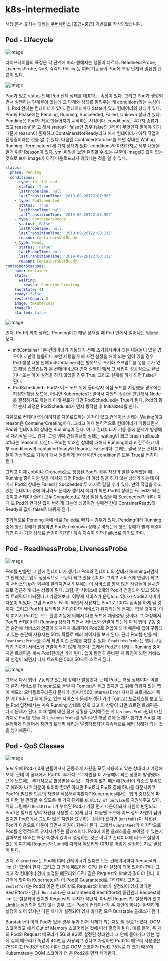 # k8s-intermediate
해당 문서 출처는 [대세는 쿠버네티스 [초급~중급]](https://www.inflearn.com/course/%EC%BF%A0%EB%B2%84%EB%84%A4%ED%8B%B0%EC%8A%A4-%EA%B8%B0%EC%B4%88) 기반으로 작성되었습니다. 

## Pod - Lifecycle
![image](https://github.com/haeyonghahn/k8s-intermediate/assets/31242766/e3018d06-4e42-4438-a6a3-b2ec0b2ff2b8)

라이프사이클의 특징은 각 단계에 따라 행해지는 행동이 다르다. ReadinessProbe, LivenessProbe, QoS, 각각의 Policy 등 여러 기능들이 Pod에 특정 단계와 밀접한 관련이 있다.

![image](https://github.com/haeyonghahn/k8s-intermediate/assets/31242766/8b674deb-28f3-41f1-8ca7-faef3179e666)

Pod가 있고 status 안에 Pod 전체 상태를 대표하는 속성이 있다. 그리고 Pod가 생성되면서 실행하는 단계들이 있는데 그 단계와 상태를 알려주는 게 conditions라는 속성이다. Pod 안에는 컨테이너가 있다. 컨테이너마다 State가 있고 컨테이너의 상태가 있다. Pod의 Phase에는 Pending, Running, Succeeded, Failed, Unkown 상태가 있다. Pending은 Pod가 처음 만들어지기 시작하는 시점이다. conditions는 4가지 종류가 있고 reason이라고 해서 status가 false인 경우 false의 원인이 무엇인지 알아야 되기 때문에 reason이 존재하고 ContainersNotReady라고 해서 컨테이너가 아직 작업이 진행중이라는 것을 알 수 있다. 다음엔 ContainerStatuses를 보면 상태는 Wating, Running, Terminateed 세 가지 상태가 있다. conditions와 마찬가지로 세부 내용을 알기 위한 Reason이 있다. yml 파일을 보면 유추할 수 있는 부분이 imageID 값이 없는 것으로 보아 image가 아직 다운로드되지 않았다는 것을 알 수 있다.

```yml
status:
  phase: Pending
  conditions:
    - type: Initialized
      status: 'True'
      lastProbeTime: null
      lastTransitionTime: '2019-09-26T22:07:56Z'
    - type: PodScheduled
      status: 'True'
      lastProbeTime: null
      lastTransitionTime: '2019-09-26T22:07:56Z'
    - type: ContainersReady
      status: 'False'
      lastProbeTime: null
      lastTransitionTime: '2019-09-26T22:08:11Z'
      reason: ContainersNotReady
    - type: Ready
      status: 'False'
      lastProbeTime: null
      lastTransitionTime: '2019-09-26T22:08:11Z'
      reason: ContainersNotReady
containerStatuses:
  - name: container
    state:
      waiting:
        reason: ContainerCreating
    lastState: {}
    ready: false
    restartCount: 0
    image: tmkube/init
    imageID: ''
    started: false
```

![image](https://github.com/haeyonghahn/k8s-intermediate/assets/31242766/124fc046-28d4-4d56-bba3-7f22bd25becb)

먼저, Pod의 최초 상태는 Pending이고 해당 상태일 때 Pod 안에서 일어나는 일들을 보자.   
- initContainer : 본 컨테이너가 기동되기 전에 초기화시켜야 되는 내용들이 있을 경우이다. 만약 볼륨이나 보안 세팅을 위해 사전 설정을 해야 되는 일이 있을 경우 Pod 생성 내용 안에 initContainer라는 항목으로 초기화 스크립트를 넣을 수가 있고 해당 스크립트가 본 컨테이너보다 먼저 실행이 돼서 그 작업이 성공적으로 끝났거나 또는 아예 설정을 하지 않았을 경우 True, 그리고 실패를 하게 되면 False가 된다.
- PodScheduled : Pod가 어느 노드 위에 올라갈지 직접 노드를 지정했을 경우에는 지정한 해당 노드에, 아니면 Kubernetes가 알아서 자원의 상황을 판단해서 Node를 결정하기도 하는데 이게 완료가 되면 PodScheduled는 True가 된다. Pod의 동작 순서 과정은 PodScheduled가 먼저 동작한 후 Initialized를 한다.

다음으로 컨테이너의 이미지를 다운로드하는 동작이 있고 컨테이너 상태는 Wating이고 reason은 ContainerCreating이다. 그리고 이제 본격적으로 컨테이너가 기동되면서 Pod와 컨테이너의 상태는 Running이 된다. 이 때 컨테이너가 기동 중에 문제가 발생해서 재시작될 수도 있다. 그럼 이때 컨테이너의 상태는 wating이 되고 crash-rollback-off라는 reason이 나온다. Pod는 이러한 상태에 대해서 Running이라고 간주하고 내부 conditions의 containerReady와 Ready는 False이다. 그래도 결국 모든 컨테이너들이 정상적으로 기동이 돼서 원활하게 돌아간다면 condition은 모두 True로 변경이 된다.

그리고 이제 Job이나 CronJob으로 생성된 Pod의 경우 자신의 일을 수행했을 때는 Running 중이지만 일을 마치게 되면 Pod는 더 이상 일을 하지 않는 상태가 되는데 여기서 Pod의 상태는 Failed나 Succeeded 두 가지로 갈릴 수가 있다. 만약 작업을 하고 있는 컨테이너 중에 하나라도 문제가 생겨서 에러가 되면 Pod의 상태는 Failed가 되는 것이고 컨테이너들이 모두 Completed로 해당 일을 맞췄을 때 Succeeded가 된다. 이때 또 Pod의 컨디션 값이 변하게 되는데 성공이건 실패건 간에 ContainerReady와 Ready의 값이 false로 바뀌게 된다.

추가적으로 Pending 중에 바로 Failed로 빠지는 경우가 있다. Pending이라 Running 중에 통신 장애가 발생하면 Pod가 unknown 상태로 바뀌는데 통신 장애가 빨리 해결이 되면 다시 기준 상태로 변경이 되지만 계속 지속이 되면 Failed로 가기도 한다.

## Pod - ReadinessProbe, LivenessProbe
![image](https://github.com/haeyonghahn/k8s-intermediate/assets/31242766/539b4e68-6b11-46c2-bbe5-0cdcd7e40e1a)

Pod를 만들면 그 안에 컨테이너가 생기고 Pod와 컨테이너의 상태가 Running되면서 그 안에 있는 앱도 정상적으로 구동이 되고 있을 것이다. 그리고 서비스에 연결이 되고 이 서비스의 ip가 외부에 알려지면서 외부에는 이 서비스를 통해 많은 사람들이 실시간으로 접근하게 되는 상황이 된다. 그럼, 한 서비스에 2개의 Pod가 연결되어 있고 50%씩 트래픽이 나눠진다고 가정해보자. 이렇게 서비스가 운영되고 있다가 Node2 서버가 다운이 되었다. 그럼 Pod2도 Fail이 되면서 사용자는 Pod1로 100% 접속을 하게 될 것이다. 그리고 Pod1이 트래픽을 견뎌준다면 서비스가 유지되는데 문제는 없을 것이다. 이제 여기서 Pod2는 오토 힐링 기능에 의해서 다른 노드에 재생성될 것이다. 그 과정에서 Pod와 컨테이너가 Running 상태가 되면서 서비스와 연결이 되는데 아직 앱이 구동 중인 순간에 서비스와 연결이 되자마자 트래픽이 Pod2로 유입이 되게 때문에 앱이 구동되고 있는 순간에 사용자는 50% 확률로 에러 페이지를 보게 된다. 근데 Pod를 만들 때 `ReadinessProbe`를 주게 되면 이런 문제를 피할 수 있다.  `ReadinessProbe`는 앱이 구동되기 전까지 서비스와 연결이 되지 않게 해준다. 그래서 Pod2의 상태는 Running 중이지만 트래픽은 계속 Pod1한테만 가게 된다. 앱이 완전히 준비된 게 확인이 되면 서비스와 연결이 되면서 다시 트래픽은 50대 50으로 흐르게 된다.

![image](https://github.com/haeyonghahn/k8s-intermediate/assets/31242766/d3b8ea00-ab03-4ee0-a114-09578ac76f68)

그래서 다시 앱이 구동되고 있는데 장애가 발생했다. 근데 Pod는 러닝 상태이다. 이럴 때 흔히 서비스를 Tomcat으로 돌릴 때 Tomcat은 돌고 있지만 그 위에 띄워져 있는 앱이 메모리 오버플로우라든지 문제가 생겨서 500 Interval Error 자체의 프로세스가 죽은 게 아니라 그 위에 돌고 있는 서비스에 문제가 생긴 거라 Tomcat 프로세스를 보고 있는 Pod 입장에서는 계속 Running 상태로 있게 되고 이 상황이 되면 흐르던 트래픽은 다시 문제가 된다. 이때 앱에 대한 장애 상황을 감지해주는 게 `LivenessProbe`인데 마찬가지로 Pod를 만들 때 `LivenessProbe`를 달아주면 해당 앱에 문제가 생기면 Pod를 재실행하게 만들어서 잠깐의 트래픽 에러는 발생하겠지만 지속적으로 에러 상태가 되는 것을 방지해준다. 

## Pod - QoS Classes
![image](https://github.com/haeyonghahn/k8s-intermediate/assets/31242766/9c08f6a4-ba2b-4708-ba42-b171030d9443)

노드 위에 Pod가 3개 만들어져서 균등하게 자원을 모두 사용하고 있는 상태라고 가정해보자. 근데 이 상태에서 Pod1이 추가적으로 자원을 더 사용해야 되는 상황이 발생했다. 근데 노드에는 추가적으로 할당받을 수 있는 자원이 없기 때문에 Pod1이 리소스 부족으로 에러가 나고 다운이 되어야 할까? 아니면 Pod2나 Pod3 중에 하나를 다운시키고 Pod1에 필요한 만큼의 자원을 적용해줘야할까? Kubernetes에서는 앱의 중요도에 따라 이런 걸 관리할 수 있도록 세 가지 단계로 `Quality of Service`를 지원해주고 있다. 위의 그림에서 `BestEffort`가 부여된 Pod가 가장 먼저 다운이 돼서 자원이 반환되고 Pod1은 필요한 양의 자원을 사용할 수 있게 된다. 다음엔 노드에 어느 정도 자원이 남아있지만 Pod2에서 그보다 많은 자원을 요구하는 상황이 됐다면 `Burstable`이 적용된 Pod가 다음으로 다운이 되면서 자원이 회수가 된다. 그래서 `Guaranteed`가 마지막으로 Pod를 안정적으로 유지시켜주는 클래스이다. Pod에 이런 클래스들을 보여할 수 있는지 알아보면 QoS는 특정 속성이 있어서 설정하는 것은 아니고 컨테이너에 리소스 설정이 있는데 여기에 Request와 Limit에 따라서 메모리와 CPU를 어떻게 설정하는지로 결정이 된다.

먼저, `Guaranteed`는 Pod에 여러 컨테이너가 있다면 모든 컨테이너마다 Request와 limit가 있어야 한다. 그리고 그 안에 메모리와 CPU 둘 다 설정이 되어 있어야 한다. 그리고 각 컨테이너 안에 설정된 메모리와 CPU 값은 Request와 limit가 같아야 한다. 이 규칙에 맞아야 Kubernetes가 이 Pod를 Guaranteed로 판단한다. 그리고 `BestEffort`는 Pod의 어떤 컨테이너도 Request와 limit가 설정되어 있지 않다면 BestEffort가 된다. `Burstable`은 Guaranteed와 BestEffort의 중간인데 Request와 limit는 설정되어 있지만 Request의 수치가 작던지, 아니면 Request만 설정되어 있고 Limit는 설정되어 있지 않는 경우. 또는 Pod에 컨테이너가 두 개인데 하나는 완벽하게 설정이 되어 있지만 다른 하나가 설정되어 있지 않다면 모두 Burstable 클래스가 된다.

Burstable이 여러 Pod가 있을 경우 누가 먼저 삭제가 되는지도 알 필요가 있다. OOM 스코어라고 해서 Out of Memory 스코어라는 것에 따라 결정이 된다. 예를 들어, 두 개의 Pod의 Request 메모리가 5Gi와 8Gi로 설정된 상태인데 그 안에 돌아가고 있는 앱에 실제 메모리가 똑같이 4Gi만큼 사용되고 있다고 가정하면 Pod2의 메모리 사용량은 75%이고 Pod3은 50% 이다. 그럼 OOM 스코어가 Pod2 75%로 더 크기 때문에 Kubernetes는 OOM 스코어가 더 큰 Pod2를 먼저 제거한다.
